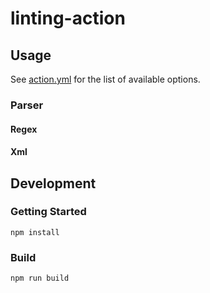 # linting-action

## Usage
See [action.yml](action.yml) for the list of available options.

### Parser
#### Regex
#### Xml

## Development
### Getting Started

    npm install

### Build

    npm run build
